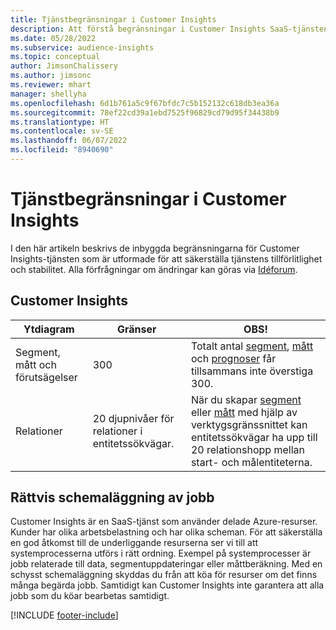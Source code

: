 ```yaml
---
title: Tjänstbegränsningar i Customer Insights
description: Att förstå begränsningar i Customer Insights SaaS-tjänsten.
ms.date: 05/28/2022
ms.subservice: audience-insights
ms.topic: conceptual
author: JimsonChalissery
ms.author: jimsonc
ms.reviewer: mhart
manager: shellyha
ms.openlocfilehash: 6d1b761a5c9f67bfdc7c5b152132c618db3ea36a
ms.sourcegitcommit: 78ef22cd39a1ebd7525f96829cd79d95f34438b9
ms.translationtype: HT
ms.contentlocale: sv-SE
ms.lasthandoff: 06/07/2022
ms.locfileid: "8940690"
---
```

# <a name="service-limits-in-customer-insights"></a>Tjänstbegränsningar i Customer Insights

I den här artikeln beskrivs de inbyggda begränsningarna för Customer Insights-tjänsten som är utformade för att säkerställa tjänstens tillförlitlighet och stabilitet. Alla förfrågningar om ändringar kan göras via [Idéforum](https://go.microsoft.com/fwlink/?linkid=2074172).

## <a name="customer-insights"></a>Customer Insights

| Ytdiagram  | Gränser  | OBS! |
|-------------|---------------------------------------------------------------------|---------------------------------------------------------------------|
| Segment, mått och förutsägelser | 300  | Totalt antal [segment](segments.md), [mått](measures.md) och [prognoser](predictions.md) får tillsammans inte överstiga 300.  |
| Relationer | 20 djupnivåer för relationer i entitetssökvägar. | När du skapar [segment](segments.md) eller [mått](measures.md) med hjälp av verktygsgränssnittet kan entitetssökvägar ha upp till 20 relationshopp mellan start- och målentiteterna.  |

## <a name="fair-scheduling-of-jobs"></a>Rättvis schemaläggning av jobb

Customer Insights är en SaaS-tjänst som använder delade Azure-resurser. Kunder har olika arbetsbelastning och har olika scheman. För att säkerställa en god åtkomst till de underliggande resurserna ser vi till att systemprocesserna utförs i rätt ordning. Exempel på systemprocesser är jobb relaterade till data, segmentuppdateringar eller måttberäkning. Med en schysst schemaläggning skyddas du från att köa för resurser om det finns många begärda jobb. Samtidigt kan Customer Insights inte garantera att alla jobb som du köar bearbetas samtidigt.

[!INCLUDE [footer-include](includes/footer-banner.md)]
